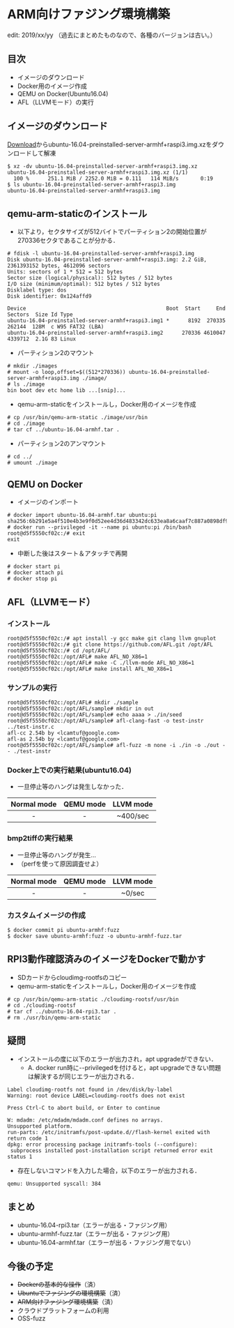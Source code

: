 # ARM向けファジング環境構築

edit: 2019/xx/yy （過去にまとめたものなので、各種のバージョンは古い。）

## 目次
+ イメージのダウンロード
+ Docker用のイメージ作成
+ QEMU on Docker(Ubuntu16.04)
+ AFL（LLVMモード）の実行

## イメージのダウンロード

[Download](https://ubuntu-pi-flavour-maker.org/download)からubuntu-16.04-preinstalled-server-armhf+raspi3.img.xzをダウンロードして解凍

```
$ xz -dv ubuntu-16.04-preinstalled-server-armhf+raspi3.img.xz
ubuntu-16.04-preinstalled-server-armhf+raspi3.img.xz (1/1)
  100 %      251.1 MiB / 2252.0 MiB = 0.111   114 MiB/s       0:19
$ ls ubuntu-16.04-preinstalled-server-armhf+raspi3.img
ubuntu-16.04-preinstalled-server-armhf+raspi3.img
```

## qemu-arm-staticのインストール

+ 以下より，セクタサイズが512バイトでパーティション2の開始位置が270336セクタであることが分かる．

```
# fdisk -l ubuntu-16.04-preinstalled-server-armhf+raspi3.img
Disk ubuntu-16.04-preinstalled-server-armhf+raspi3.img: 2.2 GiB, 2361393152 bytes, 4612096 sectors
Units: sectors of 1 * 512 = 512 bytes
Sector size (logical/physical): 512 bytes / 512 bytes
I/O size (minimum/optimal): 512 bytes / 512 bytes
Disklabel type: dos
Disk identifier: 0x124affd9

Device                                             Boot  Start     End Sectors  Size Id Type
ubuntu-16.04-preinstalled-server-armhf+raspi3.img1 *      8192  270335  262144  128M  c W95 FAT32 (LBA)
ubuntu-16.04-preinstalled-server-armhf+raspi3.img2      270336 4610047 4339712  2.1G 83 Linux
```

+ パーティション2のマウント

```
# mkdir ./images
# mount -o loop,offset=$((512*270336)) ubuntu-16.04-preinstalled-server-armhf+raspi3.img ./image/
# ls ./image
bin boot dev etc home lib ...[snip]...
```

+ qemu-arm-staticをインストールし，Docker用のイメージを作成

```
# cp /usr/bin/qemu-arm-static ./image/usr/bin
# cd ./image
# tar cf ../ubuntu-16.04-armhf.tar .
```

+ パーティション2のアンマウント

```
# cd ../
# umount ./image
```



## QEMU on Docker

+ イメージのインポート

```
# docker import ubuntu-16.04-armhf.tar ubuntu:pi
sha256:6b291e5a4f510e4b3e9f0d52ee4d36d483342dc633ea8a6caaf7c887a0898df9
# docker run --privileged -it --name pi ubuntu:pi /bin/bash
root@d5f5550cf02c:/# exit
exit
```

+ 中断した後はスタート＆アタッチで再開

```
# docker start pi
# docker attach pi
# docker stop pi
```

## AFL（LLVMモード）
### インストール

```
root@d5f5550cf02c:/# apt install -y gcc make git clang llvm gnuplot
root@d5f5550cf02c:/# git clone https://github.com/AFL.git /opt/AFL
root@d5f5550cf02c:/# cd /opt/AFL/
root@d5f5550cf02c:/opt/AFL# make AFL_NO_X86=1
root@d5f5550cf02c:/opt/AFL# make -C ./llvm-mode AFL_NO_X86=1
root@d5f5550cf02c:/opt/AFL# make install AFL_NO_X86=1
```


### サンプルの実行

```
root@d5f5550cf02c:/opt/AFL# mkdir ./sample
root@d5f5550cf02c:/opt/AFL/sample# mkdir in out
root@d5f5550cf02c:/opt/AFL/sample# echo aaaa > ./in/seed
root@d5f5550cf02c:/opt/AFL/sample# afl-clang-fast -o test-instr ../test-instr.c
afl-cc 2.54b by <lcamtuf@google.com>
afl-as 2.54b by <lcamtuf@google.com>
root@d5f5550cf02c:/opt/AFL/sample# afl-fuzz -m none -i ./in -o ./out -- ./test-instr
```

### Docker上での実行結果(ubuntu16.04)
+ 一旦停止等のハングは発生しなかった．

|Normal mode|QEMU mode|LLVM mode|
|:---:|:---:|:---:|
| - | - |~400/sec|

### bmp2tiffの実行結果
+ 一旦停止等のハングが発生...
+ （perfを使って原因調査せよ）

|Normal mode|QEMU mode|LLVM mode|
|:---:|:---:|:---:|
| - | - |~0/sec|

### カスタムイメージの作成

```
$ docker commit pi ubuntu-armhf:fuzz
$ docker save ubuntu-armhf:fuzz -o ubuntu-armhf-fuzz.tar
```

## RPI3動作確認済みのイメージをDockerで動かす

+ SDカードからcloudimg-rootfsのコピー
+ qemu-arm-staticをインストールし，Docker用のイメージを作成

```
# cp /usr/bin/qemu-arm-static ./cloudimg-rootsf/usr/bin
# cd ./cloudimg-rootsf
# tar cf ../ubuntu-16.04-rpi3.tar .
# rm ./usr/bin/qemu-arm-static
```


## 疑問
+ インストールの度に以下のエラーが出力され，apt upgradeができない． 
	+ A. docker run時に--privilegedを付けると，apt upgradeできない問題は解決するが同じエラーが出力される．

```
Label cloudimg-rootfs not found in /dev/disk/by-label
Warning: root device LABEL=cloudimg-rootfs does not exist

Press Ctrl-C to abort build, or Enter to continue

W: mdadm: /etc/mdadm/mdadm.conf defines no arrays.
Unsupported platform.
run-parts: /etc/initramfs/post-update.d//flash-kernel exited with return code 1
dpkg: error processing package initramfs-tools (--configure):
 subprocess installed post-installation script returned error exit status 1
```

+ 存在しないコマンドを入力した場合，以下のエラーが出力される．

```
qemu: Unsupported syscall: 384
```

## まとめ
+ ubuntu-16.04-rpi3.tar（エラーが出る・ファジング用）
+ ubuntu-armhf-fuzz.tar（エラーが出る・ファジング用）
+ ubuntu-16.04-armhf.tar（エラーが出る・ファジング用でない）


## 今後の予定
+ <strike>Dockerの基本的な操作</strike>（済）
+ <strike>Ubuntuでファジングの環境構築</strike>（済）
+ <strike>ARM向けファジング環境構築</strike>（済）
+ クラウドプラットフォームの利用
+ OSS-fuzz
